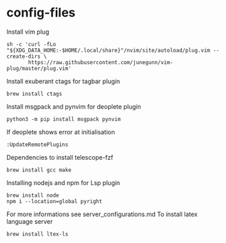 # config-files

Install vim plug
```
sh -c 'curl -fLo "${XDG_DATA_HOME:-$HOME/.local/share}"/nvim/site/autoload/plug.vim --create-dirs \
       https://raw.githubusercontent.com/junegunn/vim-plug/master/plug.vim'
```
Install exuberant ctags for tagbar plugin
```
brew install ctags
```
Install msgpack and pynvim for deoplete plugin
```
python3 -m pip install msgpack pynvim
```
If deoplete shows error at initialisation
```
:UpdateRemotePlugins
```

Dependencies to install telescope-fzf
```
brew install gcc make
```

Installing nodejs and npm for Lsp plugin
```
brew install node
npm i --location=global pyright
```
For more informations see server_configurations.md
To install latex language server
```
brew install ltex-ls
```
